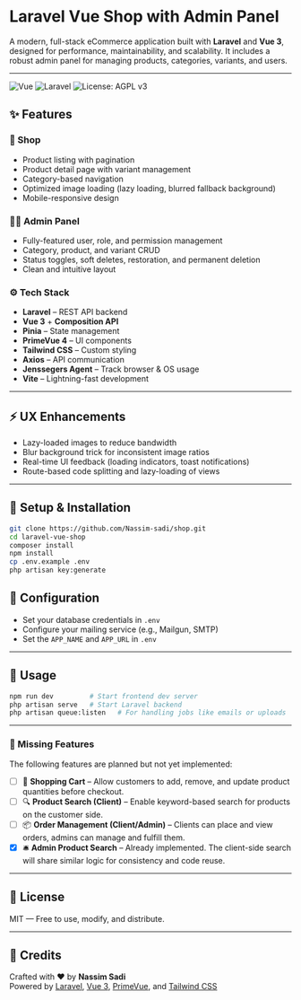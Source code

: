 # Laravel Vue Shop with Admin Panel

A modern, full-stack eCommerce application built with **Laravel** and **Vue 3**, designed for performance, maintainability, and scalability. It includes a robust admin panel for managing products, categories, variants, and users.

---

![Vue](https://img.shields.io/badge/Vue-3.x-42b883?logo=vue.js)
![Laravel](https://img.shields.io/badge/Laravel-10.x-red?logo=laravel)
![License: AGPL v3](https://img.shields.io/badge/License-AGPL%20v3-blue.svg)

## ✨ Features

### 🛒 Shop

- Product listing with pagination
- Product detail page with variant management
- Category-based navigation
- Optimized image loading (lazy loading, blurred fallback background)
- Mobile-responsive design

### 🧑‍💼 Admin Panel

- Fully-featured user, role, and permission management
- Category, product, and variant CRUD
- Status toggles, soft deletes, restoration, and permanent deletion
- Clean and intuitive layout

### ⚙️ Tech Stack

- **Laravel** – REST API backend
- **Vue 3** + **Composition API**
- **Pinia** – State management
- **PrimeVue 4** – UI components
- **Tailwind CSS** – Custom styling
- **Axios** – API communication
- **Jenssegers Agent** – Track browser & OS usage
- **Vite** – Lightning-fast development

---

## ⚡ UX Enhancements

- Lazy-loaded images to reduce bandwidth
- Blur background trick for inconsistent image ratios
- Real-time UI feedback (loading indicators, toast notifications)
- Route-based code splitting and lazy-loading of views

---

## 🧩 Setup & Installation

```bash
git clone https://github.com/Nassim-sadi/shop.git
cd laravel-vue-shop
composer install
npm install
cp .env.example .env
php artisan key:generate
```

## 🔧 Configuration

- Set your database credentials in `.env`
- Configure your mailing service (e.g., Mailgun, SMTP)
- Set the `APP_NAME` and `APP_URL` in `.env`

---

## 🚀 Usage

```bash
npm run dev         # Start frontend dev server
php artisan serve   # Start Laravel backend
php artisan queue:listen   # For handling jobs like emails or uploads
```

---

### 🚧 Missing Features

The following features are planned but not yet implemented:

- [ ] 🛒 **Shopping Cart** – Allow customers to add, remove, and update product quantities before checkout.
- [ ] 🔍 **Product Search (Client)** – Enable keyword-based search for products on the customer side.
- [ ] 📦 **Order Management (Client/Admin)** – Clients can place and view orders, admins can manage and fulfill them.
- [x] 🛎️ **Admin Product Search** – Already implemented. The client-side search will share similar logic for consistency and code reuse.

---

## 📝 License

MIT — Free to use, modify, and distribute.

---

## 🙌 Credits

Crafted with ❤️ by **Nassim Sadi**  
Powered by [Laravel](https://laravel.com), [Vue 3](https://vuejs.org), [PrimeVue](https://primevue.org), and [Tailwind CSS](https://tailwindcss.com)
